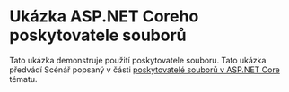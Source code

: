 # <a name="aspnet-core-file-provider-sample"></a>Ukázka ASP.NET Coreho poskytovatele souborů

Tato ukázka demonstruje použití poskytovatele souboru. Tato ukázka předvádí Scénář popsaný v části [poskytovatelé souborů v ASP.NET Core](https://docs.microsoft.com/aspnet/core/fundamentals/file-providers) tématu.
